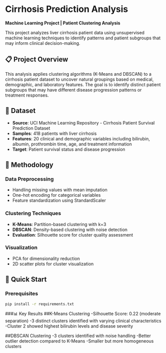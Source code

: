# Cirrhosis Prediction Analysis

**Machine Learning Project | Patient Clustering Analysis**

This project analyzes liver cirrhosis patient data using unsupervised machine learning techniques to identify patterns and patient subgroups that may inform clinical decision-making.

## 📋 Project Overview

This analysis applies clustering algorithms (K-Means and DBSCAN) to a cirrhosis patient dataset to uncover natural groupings based on medical, demographic, and laboratory features. The goal is to identify distinct patient subgroups that may have different disease progression patterns or treatment responses.

## 🏥 Dataset

- **Source**: UCI Machine Learning Repository - Cirrhosis Patient Survival Prediction Dataset
- **Samples**: 418 patients with liver cirrhosis
- **Features**: 20 clinical and demographic variables including bilirubin, albumin, prothrombin time, age, and treatment information
- **Target**: Patient survival status and disease progression

## 🧠 Methodology

### Data Preprocessing
- Handling missing values with mean imputation
- One-hot encoding for categorical variables
- Feature standardization using StandardScaler

### Clustering Techniques
- **K-Means**: Partition-based clustering with k=3
- **DBSCAN**: Density-based clustering with noise detection
- **Evaluation**: Silhouette score for cluster quality assessment

### Visualization
- PCA for dimensionality reduction
- 2D scatter plots for cluster visualization

## 🚀 Quick Start

### Prerequisites
```bash
pip install -r requirements.txt
```

###📊 Key Results
##K-Means Clustering
-Silhouette Score: 0.22 (moderate separation)
-3 distinct clusters identified with varying clinical characteristics
-Cluster 2 showed highest bilirubin levels and disease severity

##DBSCAN Clustering
-3 clusters identified with noise handling
-Better outlier detection compared to K-Means
-Smaller but more homogeneous clusters

